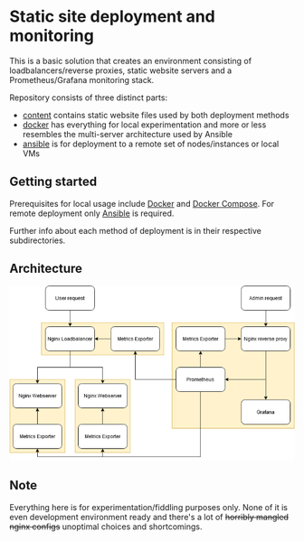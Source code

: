 # Static site deployment and monitoring

This is a basic solution that creates an environment consisting of loadbalancers/reverse proxies, static website servers and a Prometheus/Grafana monitoring stack.

Repository consists of three distinct parts:
* [content](/content) contains static website files used by both deployment methods
* [docker](/docker) has everything for local experimentation and more or less resembles the multi-server architecture used by Ansible
* [ansible](/ansible) is for deployment to a remote set of nodes/instances or local VMs

## Getting started

Prerequisites for local usage include [Docker](https://docs.docker.com/engine/install/) and [Docker Compose](https://docs.docker.com/compose/install/). For remote deployment only [Ansible](https://docs.ansible.com/ansible/latest/installation_guide/intro_installation.html) is required.

Further info about each method of deployment is in their respective subdirectories.

## Architecture

![Architecture reference](architecture.png)

## Note

Everything here is for experimentation/fiddling purposes only. None of it is even development environment ready and there's a lot of ~~horribly mangled nginx configs~~ unoptimal choices and shortcomings.
